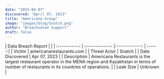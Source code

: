 ```yaml
---
date: "2023-04-07"
discovered: "April 07, 2023"
title: "Americana Group"
image: "images/blog/Snatch.png"
author: "Breachsense Support"
draft: false
---
```


| Data Breach Report           |              | 
| :-----------: | :-------------:     |:-------------:    | :-----:|
| Victim      | americanarestaurants.com      | 
| Threat Actor      | Snatch      | 
| Date Discovered      | Apr 07, 2023      | 
| Description      | Americana Restaurants is the largest restaurant operator in the MENA region and Kazakhstan in terms of number of restaurants in its countries of operations.      | 
| Leak Size      | Unknown      | 


